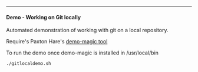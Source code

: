 ---

#### Demo - Working on Git locally

Automated demonstration of working with git on a local repository.

Require's Paxton Hare's [demo-magic tool](https://github.com/paxtonhare/demo-magic)

To run the demo once demo-magic is installed in /usr/local/bin

```
./gitlocaldemo.sh
```

